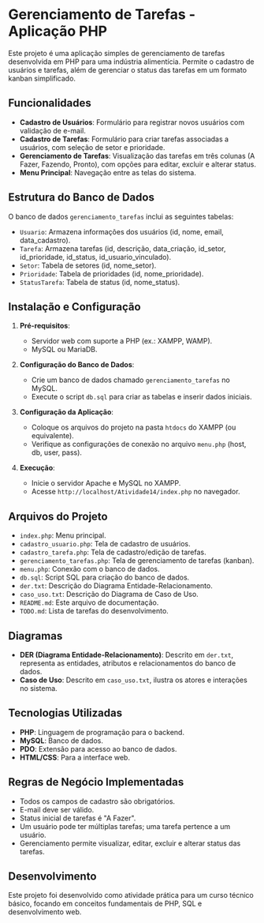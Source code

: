 # Gerenciamento de Tarefas - Aplicação PHP

Este projeto é uma aplicação simples de gerenciamento de tarefas desenvolvida em PHP para uma indústria alimentícia. Permite o cadastro de usuários e tarefas, além de gerenciar o status das tarefas em um formato kanban simplificado.

## Funcionalidades

- **Cadastro de Usuários**: Formulário para registrar novos usuários com validação de e-mail.
- **Cadastro de Tarefas**: Formulário para criar tarefas associadas a usuários, com seleção de setor e prioridade.
- **Gerenciamento de Tarefas**: Visualização das tarefas em três colunas (A Fazer, Fazendo, Pronto), com opções para editar, excluir e alterar status.
- **Menu Principal**: Navegação entre as telas do sistema.

## Estrutura do Banco de Dados

O banco de dados `gerenciamento_tarefas` inclui as seguintes tabelas:

- `Usuario`: Armazena informações dos usuários (id, nome, email, data_cadastro).
- `Tarefa`: Armazena tarefas (id, descrição, data_criação, id_setor, id_prioridade, id_status, id_usuario_vinculado).
- `Setor`: Tabela de setores (id, nome_setor).
- `Prioridade`: Tabela de prioridades (id, nome_prioridade).
- `StatusTarefa`: Tabela de status (id, nome_status).

## Instalação e Configuração

1. **Pré-requisitos**:
   - Servidor web com suporte a PHP (ex.: XAMPP, WAMP).
   - MySQL ou MariaDB.

2. **Configuração do Banco de Dados**:
   - Crie um banco de dados chamado `gerenciamento_tarefas` no MySQL.
   - Execute o script `db.sql` para criar as tabelas e inserir dados iniciais.

3. **Configuração da Aplicação**:
   - Coloque os arquivos do projeto na pasta `htdocs` do XAMPP (ou equivalente).
   - Verifique as configurações de conexão no arquivo `menu.php` (host, db, user, pass).

4. **Execução**:
   - Inicie o servidor Apache e MySQL no XAMPP.
   - Acesse `http://localhost/Atividade14/index.php` no navegador.

## Arquivos do Projeto

- `index.php`: Menu principal.
- `cadastro_usuario.php`: Tela de cadastro de usuários.
- `cadastro_tarefa.php`: Tela de cadastro/edição de tarefas.
- `gerenciamento_tarefas.php`: Tela de gerenciamento de tarefas (kanban).
- `menu.php`: Conexão com o banco de dados.
- `db.sql`: Script SQL para criação do banco de dados.
- `der.txt`: Descrição do Diagrama Entidade-Relacionamento.
- `caso_uso.txt`: Descrição do Diagrama de Caso de Uso.
- `README.md`: Este arquivo de documentação.
- `TODO.md`: Lista de tarefas do desenvolvimento.

## Diagramas

- **DER (Diagrama Entidade-Relacionamento)**: Descrito em `der.txt`, representa as entidades, atributos e relacionamentos do banco de dados.
- **Caso de Uso**: Descrito em `caso_uso.txt`, ilustra os atores e interações no sistema.

## Tecnologias Utilizadas

- **PHP**: Linguagem de programação para o backend.
- **MySQL**: Banco de dados.
- **PDO**: Extensão para acesso ao banco de dados.
- **HTML/CSS**: Para a interface web.

## Regras de Negócio Implementadas

- Todos os campos de cadastro são obrigatórios.
- E-mail deve ser válido.
- Status inicial de tarefas é "A Fazer".
- Um usuário pode ter múltiplas tarefas; uma tarefa pertence a um usuário.
- Gerenciamento permite visualizar, editar, excluir e alterar status das tarefas.

## Desenvolvimento

Este projeto foi desenvolvido como atividade prática para um curso técnico básico, focando em conceitos fundamentais de PHP, SQL e desenvolvimento web.
